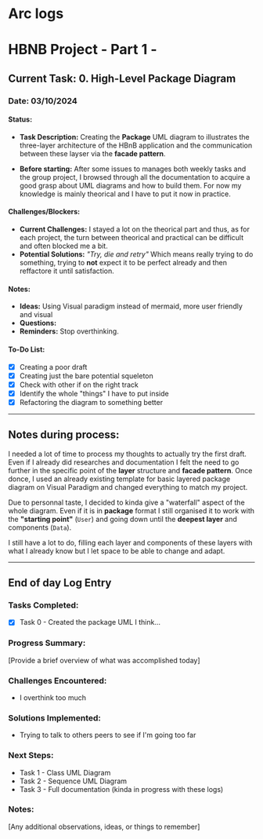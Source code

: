 # Arc logs
# HBNB Project - Part 1 -

## Current Task: 0. High-Level Package Diagram 

### Date: 03/10/2024

#### Status:
- **Task Description:**  Creating the **Package** UML diagram to illustrates the three-layer architecture of the HBnB application and the communication between these layser via the **facade pattern**.

- **Before starting:** After some issues to manages both weekly tasks and the group project, I browsed through all the documentation to acquire a good grasp about UML diagrams and how to build them. For now my knowledge is mainly theorical and I have to put it now in practice. 

#### Challenges/Blockers:
- **Current Challenges:** I stayed a lot on the theorical part and thus, as for each project, the turn between theorical and practical can be difficult and often blocked me a bit.
- **Potential Solutions:** *"Try, die and retry"* Which means really trying to do something, trying to **not** expect it to be perfect already and then reffactore it until satisfaction.

#### Notes:
- **Ideas:** Using Visual paradigm instead of mermaid, more user friendly and visual
- **Questions:** 
- **Reminders:** Stop overthinking.

#### To-Do List:
- [x] Creating a poor draft
- [x] Creating just the bare potential squeleton
- [x] Check with other if on the right track
- [x] Identify the whole "things" I have to put inside
- [x] Refactoring the diagram to something better

---

## Notes during process:

I needed a lot of time to process my thoughts to actually try the first draft. Even if I already did researches and documentation I felt the need to go further in the specific point of the **layer** structure and **facade pattern**. Once donce, I used an already existing template for basic layered package diagram on Visual Paradigm and changed everything to match my project.

Due to personnal taste, I decided to kinda give a "waterfall" aspect of the whole diagram. Even if it is in **package** format I still organised it to work with the **"starting point"** (`User`) and going down until the **deepest layer** and components (`Data`).

I still have a lot to do, filling each layer and components of these layers with what I already know but I let space to be able to change and adapt.



---

## End of day Log Entry

### Tasks Completed:
- [x] Task 0 - Created the package UML I think...

### Progress Summary:
[Provide a brief overview of what was accomplished today]

### Challenges Encountered:
- I overthink too much

### Solutions Implemented:
- Trying to talk to others peers to see if I'm going too far

### Next Steps:
- Task 1 - Class UML Diagram
- Task 2 - Sequence UML Diagram
- Task 3 - Full documentation (kinda in progress with these logs)

### Notes:
[Any additional observations, ideas, or things to remember]

